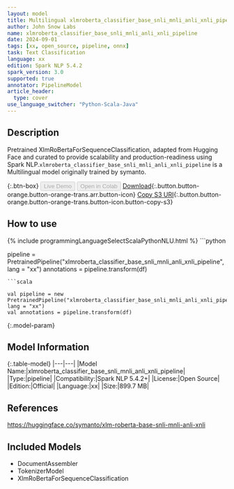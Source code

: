 ```yaml
---
layout: model
title: Multilingual xlmroberta_classifier_base_snli_mnli_anli_xnli_pipeline pipeline XlmRoBertaForSequenceClassification from symanto
author: John Snow Labs
name: xlmroberta_classifier_base_snli_mnli_anli_xnli_pipeline
date: 2024-09-01
tags: [xx, open_source, pipeline, onnx]
task: Text Classification
language: xx
edition: Spark NLP 5.4.2
spark_version: 3.0
supported: true
annotator: PipelineModel
article_header:
  type: cover
use_language_switcher: "Python-Scala-Java"
---
```


## Description

Pretrained XlmRoBertaForSequenceClassification, adapted from Hugging Face and curated to provide scalability and production-readiness using Spark NLP.`xlmroberta_classifier_base_snli_mnli_anli_xnli_pipeline` is a Multilingual model originally trained by symanto.

{:.btn-box}
<button class="button button-orange" disabled>Live Demo</button>
<button class="button button-orange" disabled>Open in Colab</button>
[Download](https://s3.amazonaws.com/auxdata.johnsnowlabs.com/public/models/xlmroberta_classifier_base_snli_mnli_anli_xnli_pipeline_xx_5.4.2_3.0_1725169364146.zip){:.button.button-orange.button-orange-trans.arr.button-icon}
[Copy S3 URI](s3://auxdata.johnsnowlabs.com/public/models/xlmroberta_classifier_base_snli_mnli_anli_xnli_pipeline_xx_5.4.2_3.0_1725169364146.zip){:.button.button-orange.button-orange-trans.button-icon.button-copy-s3}

## How to use



<div class="tabs-box" markdown="1">
{% include programmingLanguageSelectScalaPythonNLU.html %}
```python

pipeline = PretrainedPipeline("xlmroberta_classifier_base_snli_mnli_anli_xnli_pipeline", lang = "xx")
annotations =  pipeline.transform(df)   

```
```scala

val pipeline = new PretrainedPipeline("xlmroberta_classifier_base_snli_mnli_anli_xnli_pipeline", lang = "xx")
val annotations = pipeline.transform(df)

```
</div>

{:.model-param}
## Model Information

{:.table-model}
|---|---|
|Model Name:|xlmroberta_classifier_base_snli_mnli_anli_xnli_pipeline|
|Type:|pipeline|
|Compatibility:|Spark NLP 5.4.2+|
|License:|Open Source|
|Edition:|Official|
|Language:|xx|
|Size:|899.7 MB|

## References

https://huggingface.co/symanto/xlm-roberta-base-snli-mnli-anli-xnli

## Included Models

- DocumentAssembler
- TokenizerModel
- XlmRoBertaForSequenceClassification